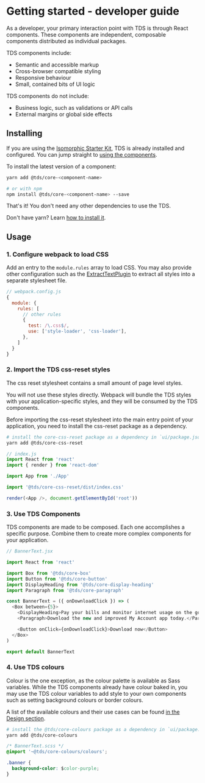 # Getting started - developer guide

As a developer, your primary interaction point with TDS is through React components. These components are independent, composable components distributed as individual packages.

TDS components include:

* Semantic and accessible markup
* Cross-browser compatible styling
* Responsive behaviour
* Small, contained bits of UI logic

TDS components do not include:

* Business logic, such as validations or API calls
* External margins or global side effects

## Installing

If you are using the [Isomorphic Starter Kit](https://github.com/telusdigital/telus-isomorphic-starter-kit), TDS is already installed and configured. You can jump straight to [using the components](#3-use-tds-components).

To install the latest version of a component:

```sh
yarn add @tds/core-<component-name>

# or with npm
npm install @tds/core-<component-name> --save
```

That's it! You don't need any other dependencies to use the TDS.

Don't have yarn? Learn [how to install it](https://yarnpkg.com/en/docs/install).

## Usage

### 1. Configure webpack to load CSS

Add an entry to the `module.rules` array to load CSS. You may also provide other configuration such as the [ExtractTextPlugin](https://github.com/webpack-contrib/extract-text-webpack-plugin) to extract all styles into a separate stylesheet file.

```js
// webpack.config.js
{
  module: {
    rules: [
      // other rules
      {
        test: /\.css$/,
        use: ['style-loader', 'css-loader'],
      },
    ]
  }
}
```

### 2. Import the TDS css-reset styles

The css reset stylesheet contains a small amount of page level styles.

You will not use these styles directly. Webpack will bundle the TDS styles with your application-specific styles, and they will be consumed by the TDS components.

Before importing the css-reset stylesheet into the main entry point of your application, you need to install the css-reset package as a dependency.

```sh
# install the core-css-reset package as a dependency in `ui/package.json`
yarn add @tds/core-css-reset
```

```js
// index.js
import React from 'react'
import { render } from 'react-dom'

import App from './App'

import '@tds/core-css-reset/dist/index.css'

render(<App />, document.getElementById('root'))
```

### 3. Use TDS Components

TDS components are made to be composed. Each one accomplishes a specific purpose. Combine them to create more complex components for your application.

```js
// BannerText.jsx

import React from 'react'

import Box from '@tds/core-box'
import Button from '@tds/core-button'
import DisplayHeading from '@tds/core-display-heading'
import Paragraph from '@tds/core-paragraph'

const BannerText = ({ onDownloadClick }) => (
  <Box between={5}>
    <DisplayHeading>Pay your bills and monitor internet usage on the go</DisplayHeading>
    <Paragraph>Download the new and improved My Account app today.</Paragraph>

    <Button onClick={onDownloadClick}>Download now</Button>
  </Box>
)

export default BannerText
```

### 4. Use TDS colours

Colour is the one exception, as the colour palette is available as Sass variables. While the TDS components already have colour baked in, you may use the TDS colour variables to add style to your own components such as setting background colours or border colours.

A list of the available colours and their use cases can be found [in the Design section](../design/colour.md).

```sh
# install the @tds/core-colours package as a dependency in `ui/package.json`
yarn add @tds/core-colours
```

```css
/* BannerText.scss */
@import '~@tds/core-colours/colours';

.banner {
  background-color: $color-purple;
}
```

